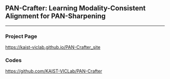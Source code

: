 ## PAN-Crafter: Learning Modality-Consistent Alignment for PAN-Sharpening

---

### Project Page

https://kaist-viclab.github.io/PAN-Crafter_site

### Codes

https://github.com/KAIST-VICLab/PAN-Crafter
